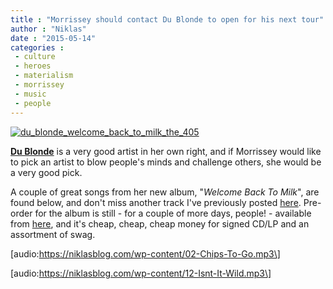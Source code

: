 ```yaml
---
title : "Morrissey should contact Du Blonde to open for his next tour"
author : "Niklas"
date : "2015-05-14"
categories : 
 - culture
 - heroes
 - materialism
 - morrissey
 - music
 - people
---
```


[![du_blonde_welcome_back_to_milk_the_405](https://niklasblog.com/wp-content/du_blonde_welcome_back_to_milk_the_405.jpg)](https://niklasblog.com/wp-content/du_blonde_welcome_back_to_milk_the_405.jpg)

**[Du Blonde](http://www.dublonde.co.uk)** is a very good artist in her own right, and if Morrissey would like to pick an artist to blow people's minds and challenge others, she would be a very good pick.

A couple of great songs from her new album, "_Welcome Back To Milk_", are found below, and don't miss another track I've previously posted [here](https://niklasblog.com/?p=17291). Pre-order for the album is still - for a couple of more days, people! - available from [here](http://po.st/DuBlondeStore), and it's cheap, cheap, cheap money for signed CD/LP and an assortment of swag.

\[audio:https://niklasblog.com/wp-content/02-Chips-To-Go.mp3\]

\[audio:https://niklasblog.com/wp-content/12-Isnt-It-Wild.mp3\]
